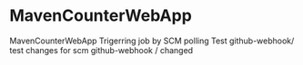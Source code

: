 # MavenCounterWebApp
MavenCounterWebApp
Trigerring job by SCM polling Test
github-webhook/
test changes for scm
github-webhook /
changed
